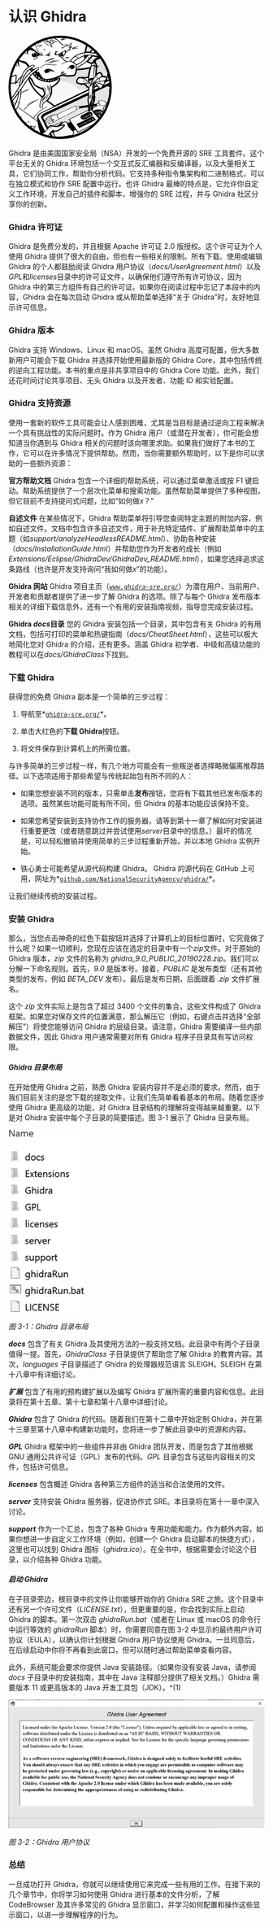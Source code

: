 # **认识 Ghidra**

![Image](img/com.jpg)

Ghidra 是由美国国家安全局（NSA）开发的一个免费开源的 SRE 工具套件。这个平台无关的 Ghidra 环境包括一个交互式反汇编器和反编译器，以及大量相关工具，它们协同工作，帮助你分析代码。它支持多种指令集架构和二进制格式，可以在独立模式和协作 SRE 配置中运行。也许 Ghidra 最棒的特点是，它允许你自定义工作环境，开发自己的插件和脚本，增强你的 SRE 过程，并与 Ghidra 社区分享你的创新。

### Ghidra 许可证

Ghidra 是免费分发的，并且根据 Apache 许可证 2.0 版授权。这个许可证为个人使用 Ghidra 提供了很大的自由，但也有一些相关的限制。所有下载、使用或编辑 Ghidra 的个人都鼓励阅读 Ghidra 用户协议（*docs/UserAgreement.html*）以及*GPL*和*licenses*目录中的许可证文件，以确保他们遵守所有许可协议，因为 Ghidra 中的第三方组件有自己的许可证。如果你在阅读过程中忘记了本段中的内容，Ghidra 会在每次启动 Ghidra 或从帮助菜单选择“关于 Ghidra”时，友好地显示许可信息。

### Ghidra 版本

Ghidra 支持 Windows、Linux 和 macOS。虽然 Ghidra 高度可配置，但大多数新用户可能会下载 Ghidra 并选择开始使用最新版的 Ghidra Core，其中包括传统的逆向工程功能。本书的重点是非共享项目中的 Ghidra Core 功能。此外，我们还花时间讨论共享项目、无头 Ghidra 以及开发者、功能 ID 和实验配置。

### Ghidra 支持资源

使用一套新的软件工具可能会让人感到困难，尤其是当目标是通过逆向工程来解决一个具有挑战性的实际问题时。作为 Ghidra 用户（或潜在开发者），你可能会想知道当你遇到与 Ghidra 相关的问题时该向哪里求助。如果我们做好了本书的工作，它可以在许多情况下提供帮助。然而，当你需要额外帮助时，以下是你可以求助的一些额外资源：

**官方帮助文档** Ghidra 包含一个详细的帮助系统，可以通过菜单激活或按 F1 键启动。帮助系统提供了一个层次化菜单和搜索功能。虽然帮助菜单提供了多种视图，但它目前不支持提问式问题，比如“如何做*x*？”

**自述文件** 在某些情况下，Ghidra 帮助菜单将引导您查阅特定主题的附加内容，例如自述文件。文档中包含许多自述文件，用于补充特定插件、扩展帮助菜单中的主题（如*support/analyzeHeadlessREADME.html*）、协助各种安装（*docs/InstallationGuide.html*）并帮助您作为开发者的成长（例如*Extensions/Eclipse/GhidraDev/GhidraDev_README.html*），如果您选择追求这条路线（也许是开发支持询问“我如何做*x*”的功能）。

**Ghidra 网站** Ghidra 项目主页（*[`www.ghidra-sre.org/`](https://www.ghidra-sre.org/)*）为潜在用户、当前用户、开发者和贡献者提供了进一步了解 Ghidra 的选项。除了与每个 Ghidra 发布版本相关的详细下载信息外，还有一个有用的安装指南视频，指导您完成安装过程。

**Ghidra *docs*目录** 您的 Ghidra 安装包括一个目录，其中包含有关 Ghidra 的有用文档，包括可打印的菜单和热键指南（*docs/CheatSheet.html*），这些可以极大地简化您对 Ghidra 的介绍，还有更多。涵盖 Ghidra 初学者、中级和高级功能的教程可以在*docs/GhidraClass*下找到。

### 下载 Ghidra

获得您的免费 Ghidra 副本是一个简单的三步过程：

1.  导航至*[`ghidra-sre.org/`](https://ghidra-sre.org/)*。

1.  单击大红色的**下载 Ghidra**按钮。

1.  将文件保存到计算机上的所需位置。

与许多简单的三步过程一样，有几个地方可能会有一些叛逆者选择略微偏离推荐路径。以下选项适用于那些希望与传统起始包有所不同的人：

+   如果您想安装不同的版本，只需单击**发布**按钮，您将有下载其他已发布版本的选项。虽然某些功能可能有所不同，但 Ghidra 的基本功能应该保持不变。

+   如果您希望安装到支持协作工作的服务器，请等到第十一章了解如何对安装进行重要更改（或者随意跳过并尝试使用*server*目录中的信息。）最坏的情况是，可以轻松撤销并使用简单的三步过程重新开始，并以本地 Ghidra 实例开始。

+   铁心勇士可能希望从源代码构建 Ghidra。 Ghidra 的源代码在 GitHub 上可用，网址为*[`github.com/NationalSecurityAgency/ghidra/`](https://github.com/NationalSecurityAgency/ghidra/)*。

让我们继续传统的安装过程。

### 安装 Ghidra

那么，当您点击神奇的红色下载按钮并选择了计算机上的目标位置时，它究竟做了什么呢？如果一切顺利，您现在应该在选定的目录中有一个*zip*文件。对于原始的 Ghidra 版本，*zip* 文件的名称为 *ghidra_9.0_PUBLIC_20190228.zip*。我们可以分解一下命名规则。首先，*9.0* 是版本号。接着，*PUBLIC* 是发布类型（还有其他类型的发布，例如 *BETA_DEV* 发布）。最后是发布日期，后面跟着 *.zip* 文件扩展名。

这个 *zip* 文件实际上是包含了超过 3400 个文件的集合，这些文件构成了 Ghidra 框架。如果您对保存文件的位置满意，那么解压它（例如，右键点击并选择“全部解压”）将使您能够访问 Ghidra 的层级目录。请注意，Ghidra 需要编译一些内部数据文件，因此 Ghidra 用户通常需要对所有 Ghidra 程序子目录具有写访问权限。

#### *Ghidra 目录布局*

在开始使用 Ghidra 之前，熟悉 Ghidra 安装内容并不是必须的要求。然而，由于我们目前关注的是您下载的提取文件，让我们先简单看看基本的布局。随着您逐步使用 Ghidra 更高级的功能，对 Ghidra 目录结构的理解将变得越来越重要。以下是对 Ghidra 安装中每个子目录的简要描述。图 3-1 展示了 Ghidra 目录布局。

![image](img/fig3-1.jpg)

*图 3-1：Ghidra 目录布局*

***docs*** 包含了有关 Ghidra 及其使用方法的一般支持文档。此目录中有两个子目录值得一提。首先，*GhidraClass* 子目录提供了帮助您了解 Ghidra 的教育内容。其次，*languages* 子目录描述了 Ghidra 的处理器规范语言 SLEIGH。SLEIGH 在第十八章中有详细讨论。

***扩展*** 包含了有用的预构建扩展以及编写 Ghidra 扩展所需的重要内容和信息。此目录将在第十五章、第十七章和第十八章中详细讨论。

***Ghidra*** 包含了 Ghidra 的代码。随着我们在第十二章中开始定制 Ghidra，并在第十三章至第十八章中构建新功能时，您将进一步了解此目录中的资源和内容。

***GPL*** Ghidra 框架中的一些组件并非由 Ghidra 团队开发，而是包含了其他根据 GNU 通用公共许可证（GPL）发布的代码。*GPL* 目录包含与这些内容相关的文件，包括许可信息。

***licenses*** 包含概述 Ghidra 各种第三方组件的适当和合法使用的文件。

***server*** 支持安装 Ghidra 服务器，促进协作式 SRE。本目录将在第十一章中深入讨论。

***support*** 作为一个汇总，包含了各种 Ghidra 专用功能和能力。作为额外内容，如果你想进一步自定义工作环境（例如，创建一个 Ghidra 启动脚本的快捷方式），这里也可以找到 Ghidra 图标（*ghidra.ico*）。在全书中，根据需要会讨论这个目录，以介绍各种 Ghidra 功能。

#### *启动 Ghidra*

在子目录旁边，根目录中的文件让你能够开始你的 Ghidra SRE 之旅。这个目录中还有另一个许可文件（*LICENSE.txt*），但更重要的是，你会找到实际上启动 Ghidra 的脚本。第一次双击 *ghidraRun.bat*（或者在 Linux 或 macOS 的命令行中运行等效的 *ghidraRun* 脚本）时，你需要同意在图 3-2 中显示的最终用户许可协议（EULA），以确认你计划根据 Ghidra 用户协议使用 Ghidra。一旦同意后，在后续启动中你将不再看到此窗口，但可以随时通过帮助菜单查看内容。

此外，系统可能会要求你提供 Java 安装路径。（如果你没有安装 Java，请参阅 *docs* 子目录中的安装指南，其中在 Java 注释部分提供了相关文档。）Ghidra 需要版本 11 或更高版本的 Java 开发工具包（JDK）。^(1)

![image](img/fig3-2.jpg)

*图 3-2：Ghidra 用户协议*

### 总结

一旦成功打开 Ghidra，你就可以继续使用它来完成一些有用的工作。在接下来的几个章节中，你将学习如何使用 Ghidra 进行基本的文件分析，了解 CodeBrowser 及其许多常见的 Ghidra 显示窗口，并学习如何配置和操作这些显示窗口，以进一步理解程序的行为。
